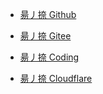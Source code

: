 - [昜丿捺 Github](https://yangpiena.github.io/)

- [昜丿捺 Gitee](https://yangpiena.gitee.io/)

- [昜丿捺 Coding](http://coding-pages-bucket-407450-1059047-17379-602648-1258146968.cos-website.ap-hongkong.myqcloud.com/)

- [昜丿捺 Cloudflare](https://yangpiena.pages.dev)
